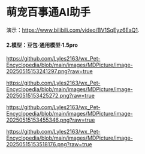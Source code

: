 # 萌宠百事通AI助手

演示：https://www.bilibili.com/video/BV1SqEyz6EaQ1.

#### 2.模型：豆包·通用模型·1.5pro

https://github.com/Lyles2163/wx_Pet-Encyclopedia/blob/main/images/MDPicture/image-20250515153241297.png?raw=true

https://github.com/Lyles2163/wx_Pet-Encyclopedia/blob/main/images/MDPicture/image-20250515153425272.png?raw=true

https://github.com/Lyles2163/wx_Pet-Encyclopedia/blob/main/images/MDPicture/image-20250515153455346.png?raw=true

https://github.com/Lyles2163/wx_Pet-Encyclopedia/blob/main/images/MDPicture/image-20250515153518176.png?raw=true